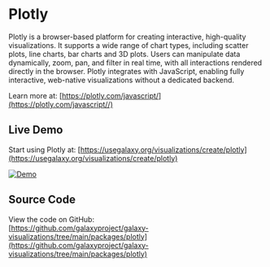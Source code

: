 # Plotly

Plotly is a browser-based platform for creating interactive, high-quality visualizations. It supports a wide range of chart types, including scatter plots, line charts, bar charts and 3D plots. Users can manipulate data dynamically, zoom, pan, and filter in real time, with all interactions rendered directly in the browser. Plotly integrates with JavaScript, enabling fully interactive, web-native visualizations without a dedicated backend.

Learn more at: [https://plotly.com/javascript/](https://plotly.com/javascript//)

## Live Demo

Start using Plotly at: [https://usegalaxy.org/visualizations/create/plotly](https://usegalaxy.org/visualizations/create/plotly)

<a class="mt-2 flex justify-center" href="https://usegalaxy.org/visualizations/create/plotly">
  <img class="rounded shadow-lg" src="/examples/plotly.gif" alt="Demo" style="max-width:100%; height:auto;" />
</a>

## Source Code

View the code on GitHub:  
[https://github.com/galaxyproject/galaxy-visualizations/tree/main/packages/plotly](https://github.com/galaxyproject/galaxy-visualizations/tree/main/packages/plotly)
